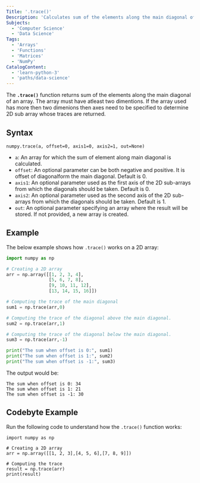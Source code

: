 ```yaml
---
Title: '.trace()'
Description: 'Calculates sum of the elements along the main diagonal of an array.'
Subjects:
  - 'Computer Science'
  - 'Data Science'
Tags:
  - 'Arrays'
  - 'Functions'
  - 'Matrices'
  - 'NumPy'
CatalogContent:
  - 'learn-python-3'
  - 'paths/data-science'
---
```


The **`.trace()`** function returns sum of the elements along the main diagonal of an array. The array must have atleast two dimentions. If the array used has more then two dimenions then axes need to be specified to determine 2D sub array whose traces are returned.

## Syntax 

```pseudo
numpy.trace(a, offset=0, axis1=0, axis2=1, out=None)
```

- `a`: An array for which the sum of element along main diagonal is calculated.
- `offset`: An optional parameter can be both negative and positive. It is offset of diagonalform the main diagonal. Default is 0.
- `axis1`: An optional parameter used as the first axis of the 2D sub-arrays from which the diagonals should be taken. Default is 0.
- `axis2`: An optional parameter used as the second axis of the 2D sub-arrays from which the diagonals should be taken. Default is 1.
- `out`: An optional parameter specifying an array where the result will be stored. If not provided, a new array is created.

## Example

The below example shows how `.trace()` works on a 2D array:

```py
import numpy as np

# Creating a 2D array
arr = np.array([[1, 2, 3, 4],
                [5, 6, 7, 8],
                [9, 10, 11, 12],
                [13, 14, 15, 16]])

# Computing the trace of the main diagonal
sum1 = np.trace(arr,0)

# Computing the trace of the diagonal above the main diagonal.
sum2 = np.trace(arr,1)

# Computing the trace of the diagonal below the main diagonal.
sum3 = np.trace(arr,-1)

print("The sum when offset is 0:", sum1)
print("The sum when offset is 1:", sum2)
print("The sum when offset is -1:", sum3)
```

The output would be:

```shell
The sum when offset is 0: 34
The sum when offset is 1: 21
The sum when offset is -1: 30
```

## Codebyte Example

Run the following code to understand how the `.trace()` function works:

```codebyte/python
import numpy as np

# Creating a 2D array
arr = np.array([[1, 2, 3],[4, 5, 6],[7, 8, 9]])

# Computing the trace
result = np.trace(arr)
print(result)
```
